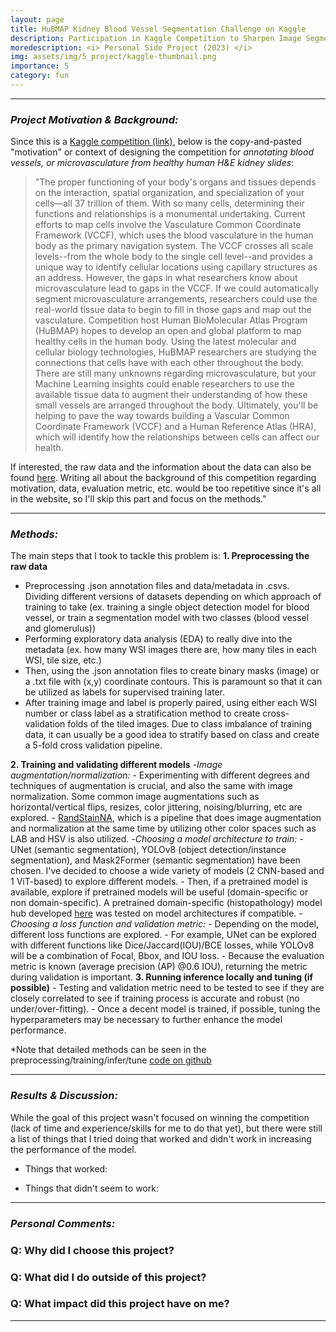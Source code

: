 ```yaml
---
layout: page
title: HuBMAP Kidney Blood Vessel Segmentation Challenge on Kaggle 
description: Participation in Kaggle Competition to Sharpen Image Segmentation Technique 
moredescription: <i> Personal Side Project (2023) </i>
img: assets/img/5_project/kaggle-thumbnail.png
importance: 5
category: fun
---
```


---

### ***Project Motivation & Background:***

Since this is a [Kaggle competition (link)](https://www.kaggle.com/competitions/hubmap-hacking-the-human-vasculature/overview), below is the copy-and-pasted "motivation" or context of designing the competition for *annotating blood vessels, or microvasculature from healthy human 
H&E kidney slides*:

<blockquote>
"The proper functioning of your body's organs and tissues depends on the interaction, spatial organization, and specialization of your cells—all 37 trillion of them. With so many cells, determining their functions and relationships is a monumental undertaking.
Current efforts to map cells involve the Vasculature Common Coordinate Framework (VCCF), which uses the blood vasculature in the human body as the primary navigation system. The VCCF crosses all scale levels--from the whole body to the single cell level--and provides a unique way to identify cellular locations using capillary structures as an address. 
However, the gaps in what researchers know about microvasculature lead to gaps in the VCCF. If we could automatically segment microvasculature arrangements, researchers could use the real-world tissue data to begin to fill in those gaps and map out the vasculature.
Competition host Human BioMolecular Atlas Program (HuBMAP) hopes to develop an open and global platform to map healthy cells in the human body. Using the latest molecular and cellular biology technologies, HuBMAP researchers are studying the connections that cells have with each other throughout the body.
There are still many unknowns regarding microvasculature, but your Machine Learning insights could enable researchers to use the available tissue data to augment their understanding of how these small vessels are arranged throughout the body. Ultimately, you'll be helping to pave the way towards building a 
Vascular Common Coordinate Framework (VCCF) and a Human Reference Atlas (HRA), which will identify how the relationships between cells can affect our health.
</blockquote>

If interested, the raw data and the information about the data can also be found [here](https://www.kaggle.com/competitions/hubmap-hacking-the-human-vasculature/data).
Writing all about the background of this competition regarding motivation, data, evaluation metric, etc. would be too repetitive since it's all in the website, so I'll skip this part and focus on the 
methods."

---

### ***Methods:***

The main steps that I took to tackle this problem is: 
**1. Preprocessing the raw data**
- Preprocessing .json annotation files and data/metadata in .csvs. Dividing different versions of datasets depending on which approach of training to take
  (ex. training a single object detection model for blood vessel, or train a segmentation model with two classes (blood vessel and glomerulus))
- Performing exploratory data analysis (EDA) to really dive into the metadata (ex. how many WSI images there are, how many tiles in each WSI, tile size, etc.)
- Then, using the .json annotation files to create binary masks (image) or a .txt file with (x,y) coordinate contours. This is paramount so that it can be utilized as labels for supervised training later.
- After training image and label is properly paired, using either each WSI number or class label as a stratification method to create cross-validation folds of the tiled images. Due to class
imbalance of training data, it can usually be a good idea to stratify based on class and create a 5-fold cross validation pipeline. 

**2. Training and validating different models**
-*Image augmentation/normalization:*
    - Experimenting with different degrees and techniques of augmentation is crucial, and also the same with image normalization. Some common image augmentations such as horizontal/vertical flips,
    resizes, color jittering, noising/blurring, etc are explored. 
    - [RandStainNA](https://arxiv.org/abs/2206.12694), which is a pipeline that does image augmentation and normalization at the same time by utilizing other color spaces such as LAB and HSV is also
    utilized.
-*Choosing a model architecture to train:*
    - UNet (semantic segmentation), YOLOv8 (object detection/instance segmentation), and Mask2Former (semantic segmentation) have been chosen. I've decided to choose a 
    wide variety of models (2 CNN-based and 1 ViT-based) to explore different models. 
    - Then, if a pretrained model is available, explore if pretrained models will be useful (domain-specific or non domain-specific). A pretrained domain-specific (histopathology) model hub developed [here](https://github.com/lunit-io/benchmark-ssl-pathology) was tested on model architectures if compatible.
-*Choosing a loss function and validation metric:*
    - Depending on the model, different loss functions are explored. 
    - For example, UNet can be explored with different functions like Dice/Jaccard(IOU)/BCE losses, while YOLOv8 will be a combination of Focal, Bbox, and IOU loss. 
    - Because the evaluation metric is known (average precision (AP) @0.6 IOU), returning the metric during validation is important.
**3. Running inference locally and tuning (if possible)**
    - Testing and validation metric need to be tested to see if they are closely correlated to see if training process is accurate and robust (no under/over-fitting).
    - Once a decent model is trained, if possible, tuning the hyperparameters may be necessary to further enhance the model performance.

*Note that detailed methods can be seen in the preprocessing/training/infer/tune [code on github](https://github.com/chokevin8/Kaggle-hubmap)

---

### ***Results & Discussion:***

While the goal of this project wasn't focused on winning the competition (lack of time and experience/skills for me to do that yet), but there were
still a list of things that I tried doing that worked and didn't work in increasing the performance of the model. 

- Things that worked:


- Things that didn't seem to work:

---

### ***Personal Comments:***

### Q: Why did I choose this project? ###

### Q: What did I do outside of this project? ###

### Q: What impact did this project have on me? ###

---